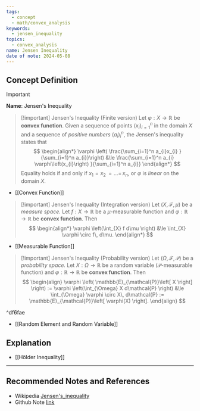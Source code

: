 ```yaml
---
tags:
  - concept
  - math/convex_analysis
keywords:
  - jensen_inequality
topics:
  - convex_analysis
name: Jensen Inequality
date of note: 2024-05-08
---
```


## Concept Definition

>[!important]
>**Name**:  Jensen's Inequality


>[!important] Jensen's Inequality (Finite version)
>Let $\varphi: X \to \mathbb{R}$ be **convex function**.  Given a sequence of points $(x_{i})_{i=1}^n$ in the domain $X$ and a sequence of *positive numbers* $(a_{i})_{i}^n$, the Jensen's inequality states that
>$$
>\begin{align*}
>\varphi \left( \frac{\sum_{i=1}^n a_{i}x_{i} }{\sum_{i=1}^n a_{i}}\right) &\le  \frac{\sum_{i=1}^n a_{i} \varphi\left(x_{i}\right)   }{\sum_{i=1}^n a_{i}}
\end{align*}
>$$ 
>Equality holds if and only if $x_{1} = x_{2} \,{=}\ldots{=}\, x_{n},$ or $\varphi$ is *linear* on the domain $X.$

- [[Convex Function]]

>[!important] Jensen's Inequality (Integration version)
>Let $(X, \mathscr{F}, \mu)$ be a *measure space.* Let $f:X \to \mathbb{R}$ be a $\mu$-measurable function and  $\varphi: \mathbb{R} \to \mathbb{R}$ be **convex function**. Then
>$$
> \begin{align*}
> \varphi \left(\int_{X} f d\mu \right) &\le \int_{X} \varphi \circ f\, d\mu. 
> \end{align*}
>$$ 

- [[Measurable Function]]


>[!important] Jensen's Inequality (Probability version)
>Let $(\Omega, \mathscr{F}, \mathcal{P})$ be a *probability space.* Let $X:\Omega \to \mathbb{R}$ be a random variable ($\mathcal{P}$-measurable function) and  $\varphi: \mathbb{R} \to \mathbb{R}$ be **convex function**. Then
>$$
> \begin{align}
> \varphi \left( \mathbb{E}_{\mathcal{P}}\left[ X \right] \right) := \varphi \left(\int_{\Omega} X d\mathcal{P} \right) &\le \int_{\Omega} \varphi \circ X\, d\mathcal{P} := \mathbb{E}_{\mathcal{P}}\left[ \varphi(X) \right]. 
> \end{align}
>$$ 

^df6fae

- [[Random Element and Random Variable]]



## Explanation




- [[Hölder Inequality]]


-----------
##  Recommended Notes and References

- Wikipedia [Jensen's_inequality](https://en.wikipedia.org/wiki/Jensen%27s_inequality)
- Github Note [link](https://github.com/TianpeiLuke/SelfStudyNotes/tree/master/self-study/probability_and_measure_theory)